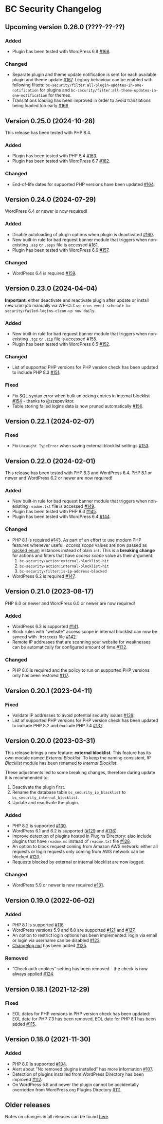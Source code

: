 # BC Security Changelog

## Upcoming version 0.26.0 (????-??-??)

### Added

* Plugin has been tested with WordPress 6.8 [#168](https://github.com/chesio/bc-security/issues/168).

### Changed

* Separate plugin and theme update notification is sent for each available plugin and theme update [#167](https://github.com/chesio/bc-security/issues/167). Legacy behaviour can be enabled with following filters: `bc-security/filter:all-plugin-updates-in-one-notification` for plugins and `bc-security/filter:all-theme-updates-in-one-notification` for themes.
* Translations loading has been improved in order to avoid translations being loaded too early [#169](https://github.com/chesio/bc-security/issues/169)

## Version 0.25.0 (2024-10-28)

This release has been tested with PHP 8.4.

### Added

* Plugin has been tested with PHP 8.4 [#163](https://github.com/chesio/bc-security/issues/163).
* Plugin has been tested with WordPress 6.7 [#162](https://github.com/chesio/bc-security/issues/162).

### Changed

* End-of-life dates for supported PHP versions have been updated [#164](https://github.com/chesio/bc-security/issues/164).

## Version 0.24.0 (2024-07-29)

WordPress 6.4 or newer is now required!

### Added

* Disable autoloading of plugin options when plugin is deactivated [#160](https://github.com/chesio/bc-security/issues/160).
* New built-in rule for bad request banner module that triggers when non-existing `.asp` or `.aspx` file is accessed [#161](https://github.com/chesio/bc-security/issues/161).
* Plugin has been tested with WordPress 6.6 [#157](https://github.com/chesio/bc-security/issues/157).

### Changed

* WordPress 6.4 is required [#159](https://github.com/chesio/bc-security/issues/159).

## Version 0.23.0 (2024-04-04)

**Important**: either deactivate and reactivate plugin after update or install new cron job manually via WP-CLI: `wp cron event schedule bc-security/failed-logins-clean-up now daily`.

### Added

* New built-in rule for bad request banner module that triggers when non-existing `.tgz` or `.zip` file is accessed [#155](https://github.com/chesio/bc-security/issues/155).
* Plugin has been tested with WordPress 6.5 [#152](https://github.com/chesio/bc-security/issues/152).

### Changed

* List of supported PHP versions for PHP version check has been updated to include PHP 8.3 [#151](https://github.com/chesio/bc-security/issues/151).

### Fixed

* Fix SQL syntax error when bulk unlocking entries in internal blocklist [#154](https://github.com/chesio/bc-security/pull/154) - thanks to @szepeviktor.
* Table storing failed logins data is now pruned automatically [#156](https://github.com/chesio/bc-security/issues/156).

## Version 0.22.1 (2024-02-07)

### Fixed

* Fix `Uncaught TypeError` when saving external blocklist settings [#153](https://github.com/chesio/bc-security/issues/153).

## Version 0.22.0 (2024-02-01)

This release has been tested with PHP 8.3 and WordPress 6.4. PHP 8.1 or newer and WordPress 6.2 or newer are now required!

### Added

* New built-in rule for bad request banner module that triggers when non-existing `readme.txt` file is accessed [#149](https://github.com/chesio/bc-security/issues/149).
* Plugin has been tested with PHP 8.3 [#145](https://github.com/chesio/bc-security/issues/145).
* Plugin has been tested with WordPress 6.4 [#144](https://github.com/chesio/bc-security/issues/144).

### Changed

* PHP 8.1 is required [#143](https://github.com/chesio/bc-security/issues/143). As part of an effort to use modern PHP features whenever useful, _access scope_ values are now passed as [backed enum](https://stitcher.io/blog/php-enums) instances instead of plain `int`. This is a **breaking change** for actions and filters that have _access scope_ value as their argument:
  1. `bc-security/action:external-blocklist-hit`
  2. `bc-security/action:internal-blocklist-hit`
  3. `bc-security/filter:is-ip-address-blocked`
* WordPress 6.2 is required [#147](https://github.com/chesio/bc-security/issues/147).

## Version 0.21.0 (2023-08-17)

PHP 8.0 or newer and WordPress 6.0 or newer are now required!

### Added

* WordPress 6.3 is supported [#141](https://github.com/chesio/bc-security/issues/141).
* Block rules with "website" access scope in internal blocklist can now be synced with `.htaccess` file [#142](https://github.com/chesio/bc-security/issues/142).
* Remote IP addresses that are scanning your website for weaknesses can be automatically for configured amount of time [#132](https://github.com/chesio/bc-security/issues/132).

### Changed

* PHP 8.0 is required and the policy to run on supported PHP versions only has been restored [#117](https://github.com/chesio/bc-security/issues/117).

## Version 0.20.1 (2023-04-11)

### Fixed

* Validate IP addresses to avoid potential security issues [#138](https://github.com/chesio/bc-security/issues/138).
* List of supported PHP versions for PHP version check has been updated to include PHP 8.2 and exclude PHP 7.4 [#137](https://github.com/chesio/bc-security/issues/137).

## Version 0.20.0 (2023-03-31)

This release brings a new feature: __external blocklist__. This feature has its own module named _External Blocklist_. To keep the naming consistent, _IP Blacklist_ module has been renamed to _Internal Blocklist_.

These adjustments led to some breaking changes, therefore during update it is recommended to:
1. Deactivate the plugin first.
2. Rename the database table `bc_security_ip_blacklist` to `bc_security_internal_blocklist`.
3. Update and reactivate the plugin.

### Added

* PHP 8.2 is supported [#130](https://github.com/chesio/bc-security/issues/130).
* WordPress 6.1 and 6.2 is supported ([#129](https://github.com/chesio/bc-security/issues/129) and [#136](https://github.com/chesio/bc-security/issues/136)).
* Improve detection of plugins hosted in Plugins Directory: also include plugins that have `readme.md` instead of `readme.txt` file [#128](https://github.com/chesio/bc-security/issues/128).
* An option to block request coming from Amazon AWS network: either all requests or login requests only coming from AWS network can be blocked [#120](https://github.com/chesio/bc-security/issues/120).
* Requests blocked by external or internal blocklist are now logged.

### Changed

* WordPress 5.9 or newer is now required [#131](https://github.com/chesio/bc-security/issues/131).

## Version 0.19.0 (2022-06-02)

### Added

* PHP 8.1 is supported [#116](https://github.com/chesio/bc-security/issues/116).
* WordPress versions 5.9 and 6.0 are supported [#121](https://github.com/chesio/bc-security/issues/121) and [#127](https://github.com/chesio/bc-security/issues/127).
* An option to restrict login options has been implemented: login via email or login via username can be disabled [#123](https://github.com/chesio/bc-security/issues/123).
* [Changelog.md](CHANGELOG.md) has been added [#125](https://github.com/chesio/bc-security/issues/125).

### Removed

* "Check auth cookies" setting has been removed - the check is now always applied [#124](https://github.com/chesio/bc-security/issues/124).

## Version 0.18.1 (2021-12-29)

### Fixed

* EOL dates for PHP versions in PHP version check has been updated: EOL date for PHP 7.3 has been removed, EOL date for PHP 8.1 has been added [#115](https://github.com/chesio/bc-security/issues/115).

## Version 0.18.0 (2021-11-30)

### Added

* PHP 8.0 is supported [#104](https://github.com/chesio/bc-security/issues/104).
* Alert about "No removed plugins installed" has more information [#107](https://github.com/chesio/bc-security/issues/107).
* Detection of plugins installed from WordPress Directory has been improved [#112](https://github.com/chesio/bc-security/issues/112).
* On WordPress 5.8 and newer the plugin cannot be accidentally overridden from WordPress.org Plugins Directory [#111](https://github.com/chesio/bc-security/issues/111).

## Older releases

Notes on changes in all releases can be found [here](https://github.com/chesio/bc-security/releases).
